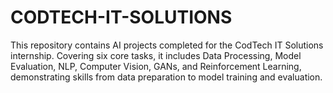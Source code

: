 # CODTECH-IT-SOLUTIONS
This repository contains AI projects completed for the CodTech IT Solutions internship. Covering six core tasks, it includes Data Processing, Model Evaluation, NLP, Computer Vision, GANs, and Reinforcement Learning, demonstrating skills from data preparation to model training and evaluation.
